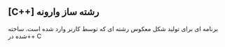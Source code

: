 ## [C++] رشته ساز وارونه
برنامه ای برای تولید شکل معکوس رشته ای که توسط کاربر وارد شده است. ساخته شده در++ C
